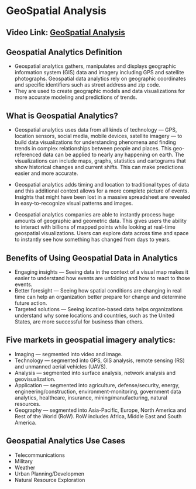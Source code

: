 # GeoSpatial Analysis

## Video Link: [GeoSpatial Analysis]()

## Geospatial Analytics Definition

- Geospatial analytics gathers, manipulates and displays geographic information system (GIS) data and imagery including GPS and satellite photographs. Geospatial data analytics rely on geographic coordinates and specific identifiers such as street address and zip code.
-  They are used to create geographic models and data visualizations for more accurate modeling and predictions of trends.

## What is Geospatial Analytics?
- Geospatial analytics uses data from all kinds of technology — GPS, location sensors, social media, mobile devices, satellite imagery — to build data visualizations for understanding phenomena and finding trends in complex relationships between people and places. This geo-referenced data can be applied to nearly any happening on earth. The visualizations can include maps, graphs, statistics and cartograms that show historical changes and current shifts. This can make predictions easier and more accurate.

- Geospatial analytics adds timing and location to traditional types of data and this additional context allows for a more complete picture of events. Insights that might have been lost in a massive spreadsheet are revealed in easy-to-recognize visual patterns and images.

- Geospatial analytics companies are able to instantly process huge amounts of geographic and geometric data. This gives users the ability to interact with billions of mapped points while looking at real-time geospatial visualizations. Users can explore data across time and space to instantly see how something has changed from days to years.

## Benefits of Using Geospatial Data in Analytics

- Engaging insights — Seeing data in the context of a visual map makes it easier to understand how events are unfolding and how to react to those events.
- Better foresight — Seeing how spatial conditions are changing in real time can help an organization better prepare for change and determine future action.
- Targeted solutions — Seeing location-based data helps organizations understand why some locations and countries, such as the United States, are more successful for business than others.

## Five markets in geospatial imagery analytics:

- Imaging — segmented into video and image.
- Technology — segmented into GPS, GIS analysis, remote sensing (RS) and unmanned aerial vehicles (UAVS).
- Analysis — segmented into surface analysis, network analysis and geovisualization.
- Application — segmented into agriculture, defense/security, energy, engineering/construction, environment-monitoring, government data analytics, healthcare, insurance, mining/manufacturing, natural resources.
- Geography — segmented into Asia-Pacific, Europe, North America and Rest of the World (RoW). RoW includes Africa, Middle East and South America.

## Geospatial Analytics Use Cases

- Telecommunications
- Military
- Weather 
- Urban Planning/Developmen
- Natural Resource Exploration


